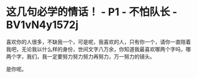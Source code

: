 # 这几句必学的情话！ - P1 - 不怕队长 - BV1vN4y1572j

喜欢你的人很多，不缺我一个，可是呢，我喜欢的人，只有你一个，请你一直陪着我吧，无论我以什么样的身份，世间文字八万余，你知道我最喜欢哪两个字吗，哪两个字，我们，我一定要努力努力努力再努力，万一努力的镜头。

是你呢。